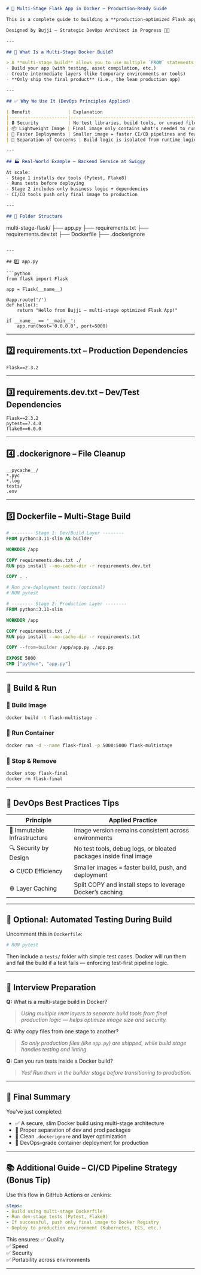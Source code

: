 ```markdown
# 🐳 Multi-Stage Flask App in Docker – Production-Ready Guide

This is a complete guide to building a **production-optimized Flask app** using Docker’s multi-stage builds — tailored for performance, security, and DevOps readiness.

Designed by Bujji – Strategic DevOps Architect in Progress 💼🧠

---

## 📘 What Is a Multi-Stage Docker Build?

> A **multi-stage build** allows you to use multiple `FROM` statements in one `Dockerfile`. You can:
- Build your app (with testing, asset compilation, etc.)
- Create intermediate layers (like temporary environments or tools)
- **Only ship the final product** (i.e., the lean production app)

---

## ✅ Why We Use It (DevOps Principles Applied)

| Benefit              | Explanation                                                                 |
|----------------------|------------------------------------------------------------------------------|
| 🔒 Security           | No test libraries, build tools, or unused files in production               |
| 📦 Lightweight Image | Final image only contains what's needed to run the app                      |
| 🚀 Faster Deployments | Smaller image = faster CI/CD pipelines and fewer network bottlenecks        |
| 🎯 Separation of Concerns | Build logic is isolated from runtime logic                              |

---

## 🏭 Real-World Example – Backend Service at Swiggy

At scale:
- Stage 1 installs dev tools (Pytest, Flake8)
- Runs tests before deploying
- Stage 2 includes only business logic + dependencies
- CI/CD tools push only final image to production

---

## 📁 Folder Structure

```
multi-stage-flask/
├── app.py
├── requirements.txt
├── requirements.dev.txt
├── Dockerfile
├── .dockerignore
```

---

## 1️⃣ app.py

```python
from flask import Flask

app = Flask(__name__)

@app.route('/')
def hello():
    return "Hello from Bujji – multi-stage optimized Flask App!"

if __name__ == '__main__':
    app.run(host='0.0.0.0', port=5000)
```

---

## 2️⃣ requirements.txt – Production Dependencies

```
Flask==2.3.2
```

---

## 3️⃣ requirements.dev.txt – Dev/Test Dependencies

```
Flask==2.3.2
pytest==7.4.0
flake8==6.0.0
```

---

## 4️⃣ .dockerignore – File Cleanup

```
__pycache__/
*.pyc
*.log
tests/
.env
```

---

## 5️⃣ Dockerfile – Multi-Stage Build

```Dockerfile
# -------- Stage 1: Dev/Build Layer --------
FROM python:3.11-slim AS builder

WORKDIR /app

COPY requirements.dev.txt ./
RUN pip install --no-cache-dir -r requirements.dev.txt

COPY . .

# Run pre-deployment tests (optional)
# RUN pytest

# -------- Stage 2: Production Layer --------
FROM python:3.11-slim

WORKDIR /app

COPY requirements.txt ./
RUN pip install --no-cache-dir -r requirements.txt

COPY --from=builder /app/app.py ./app.py

EXPOSE 5000
CMD ["python", "app.py"]
```

---

## 🔨 Build & Run

### 🧱 Build Image
```bash
docker build -t flask-multistage .
```

### 🚀 Run Container
```bash
docker run -d --name flask-final -p 5000:5000 flask-multistage
```

### 🧼 Stop & Remove
```bash
docker stop flask-final
docker rm flask-final
```

---

## 💼 DevOps Best Practices Tips

| Principle               | Applied Practice                                                           |
|-------------------------|----------------------------------------------------------------------------|
| 📁 Immutable Infrastructure | Image version remains consistent across environments                  |
| 🔍 Security by Design     | No test tools, debug logs, or bloated packages inside final image       |
| ♻️ CI/CD Efficiency        | Smaller images = faster build, push, and deployment                      |
| ⚙️ Layer Caching           | Split COPY and install steps to leverage Docker’s caching               |

---

## 🔬 Optional: Automated Testing During Build

Uncomment this in `Dockerfile`:

```Dockerfile
# RUN pytest
```

Then include a `tests/` folder with simple test cases. Docker will run them and fail the build if a test fails — enforcing test-first pipeline logic.

---

## 🧠 Interview Preparation

**Q:** What is a multi-stage build in Docker?
> _Using multiple `FROM` layers to separate build tools from final production logic — helps optimize image size and security._

**Q:** Why copy files from one stage to another?
> _So only production files (like `app.py`) are shipped, while build stage handles testing and linting._

**Q:** Can you run tests inside a Docker build?
> _Yes! Run them in the builder stage before transitioning to production._

---

## 📄 Final Summary

You’ve just completed:
- ✅ A secure, slim Docker build using multi-stage architecture
- 🧱 Proper separation of dev and prod packages
- 🔧 Clean `.dockerignore` and layer optimization
- 🚀 DevOps-grade container deployment for production

---

## 📚 Additional Guide – CI/CD Pipeline Strategy (Bonus Tip)

Use this flow in GitHub Actions or Jenkins:

```yaml
steps:
- Build using multi-stage Dockerfile
- Run dev-stage tests (Pytest, Flake8)
- If successful, push only final image to Docker Registry
- Deploy to production environment (Kubernetes, ECS, etc.)
```

This ensures:
✅ Quality  
✅ Speed  
✅ Security  
✅ Portability across environments

---

